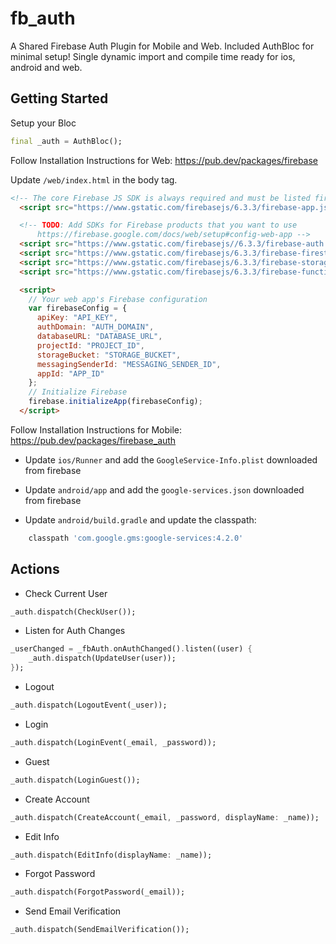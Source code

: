 # fb_auth

A Shared Firebase Auth Plugin for Mobile and Web. Included AuthBloc for minimal setup! Single dynamic import and compile time ready for ios, android and web.

## Getting Started

Setup your Bloc

```dart
final _auth = AuthBloc();
```

Follow Installation Instructions for Web: https://pub.dev/packages/firebase

Update `/web/index.html` in the body tag.

```html
<!-- The core Firebase JS SDK is always required and must be listed first -->
  <script src="https://www.gstatic.com/firebasejs/6.3.3/firebase-app.js"></script>

  <!-- TODO: Add SDKs for Firebase products that you want to use
      https://firebase.google.com/docs/web/setup#config-web-app -->
  <script src="https://www.gstatic.com/firebasejs//6.3.3/firebase-auth.js"></script>
  <script src="https://www.gstatic.com/firebasejs/6.3.3/firebase-firestore.js"></script>
  <script src="https://www.gstatic.com/firebasejs/6.3.3/firebase-storage.js"></script>
  <script src="https://www.gstatic.com/firebasejs/6.3.3/firebase-functions.js"></script>

  <script>
    // Your web app's Firebase configuration
    var firebaseConfig = {
      apiKey: "API_KEY",
      authDomain: "AUTH_DOMAIN",
      databaseURL: "DATABASE_URL",
      projectId: "PROJECT_ID",
      storageBucket: "STORAGE_BUCKET",
      messagingSenderId: "MESSAGING_SENDER_ID",
      appId: "APP_ID"
    };
    // Initialize Firebase
    firebase.initializeApp(firebaseConfig);
  </script>
```

Follow Installation Instructions for Mobile: https://pub.dev/packages/firebase_auth

- Update `ios/Runner` and add the `GoogleService-Info.plist` downloaded from firebase

- Update `android/app` and add the `google-services.json` downloaded from firebase
- Update `android/build.gradle` and update the classpath:

```gradle
    classpath 'com.google.gms:google-services:4.2.0'
```

## Actions

- Check Current User

```dart
_auth.dispatch(CheckUser());
```

- Listen for Auth Changes

```dart
_userChanged = _fbAuth.onAuthChanged().listen((user) {
    _auth.dispatch(UpdateUser(user));
});
```

- Logout

```dart
_auth.dispatch(LogoutEvent(_user));
```

- Login

```dart
_auth.dispatch(LoginEvent(_email, _password));
```

- Guest

```dart
_auth.dispatch(LoginGuest());
```

- Create Account

```dart
_auth.dispatch(CreateAccount(_email, _password, displayName: _name));
```

- Edit Info

```dart
_auth.dispatch(EditInfo(displayName: _name));
```

- Forgot Password

```dart
_auth.dispatch(ForgotPassword(_email));
```

- Send Email Verification

```dart
_auth.dispatch(SendEmailVerification());
```